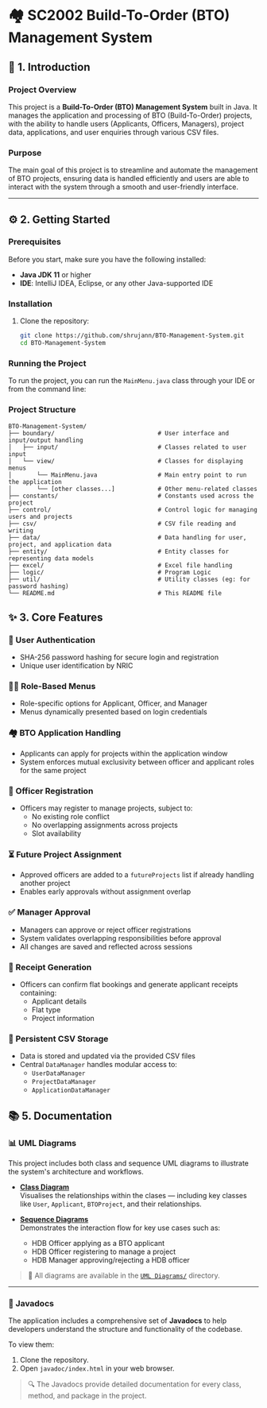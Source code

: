 # 🏘️ SC2002 Build-To-Order (BTO) Management System

## 📌 1. Introduction

### Project Overview

This project is a **Build-To-Order (BTO) Management System** built in Java. It manages the application and processing of BTO (Build-To-Order) projects, with the ability to handle users (Applicants, Officers, Managers), project data, applications, and user enquiries through various CSV files.

### Purpose

The main goal of this project is to streamline and automate the management of BTO projects, ensuring data is handled efficiently and users are able to interact with the system through a smooth and user-friendly interface.

---

## ⚙️ 2. Getting Started

### Prerequisites

Before you start, make sure you have the following installed:

- **Java JDK 11** or higher
- **IDE**: IntelliJ IDEA, Eclipse, or any other Java-supported IDE

### Installation

1. Clone the repository:

    ```bash
    git clone https://github.com/shrujann/BTO-Management-System.git
    cd BTO-Management-System
    ```

### Running the Project

To run the project, you can run the `MainMenu.java` class through your IDE or from the command line:

### Project Structure

```
BTO-Management-System/
├── boundary/                             # User interface and input/output handling
│   ├── input/                            # Classes related to user input
│   └── view/                             # Classes for displaying menus
│       └── MainMenu.java                 # Main entry point to run the application
│       └── [other classes...]            # Other menu-related classes
├── constants/                            # Constants used across the project
├── control/                              # Control logic for managing users and projects
├── csv/                                  # CSV file reading and writing
├── data/                                 # Data handling for user, project, and application data
├── entity/                               # Entity classes for representing data models
├── excel/                                # Excel file handling
├── logic/                                # Program Logic
├── util/                                 # Utility classes (eg: for password hashing)
└── README.md                             # This README file

```
## ✨ 3. Core Features

### 🔐 User Authentication
- SHA-256 password hashing for secure login and registration  
- Unique user identification by NRIC

### 🧑‍💼 Role-Based Menus
- Role-specific options for Applicant, Officer, and Manager  
- Menus dynamically presented based on login credentials

### 🏘️ BTO Application Handling
- Applicants can apply for projects within the application window  
- System enforces mutual exclusivity between officer and applicant roles for the same project

### 🧾 Officer Registration
- Officers may register to manage projects, subject to:
  - No existing role conflict  
  - No overlapping assignments across projects  
  - Slot availability

### ⏳ Future Project Assignment
- Approved officers are added to a `futureProjects` list if already handling another project  
- Enables early approvals without assignment overlap

### ✅ Manager Approval
- Managers can approve or reject officer registrations  
- System validates overlapping responsibilities before approval  
- All changes are saved and reflected across sessions

### 📄 Receipt Generation
- Officers can confirm flat bookings and generate applicant receipts containing:
  - Applicant details  
  - Flat type  
  - Project information

### 💾 Persistent CSV Storage
- Data is stored and updated via the provided CSV files  
- Central `DataManager` handles modular access to:
  - `UserDataManager`  
  - `ProjectDataManager`  
  - `ApplicationDataManager`

## 📚 5. Documentation

### 📊 UML Diagrams

This project includes both class and sequence UML diagrams to illustrate the system's architecture and workflows.

- **[Class Diagram](https://github.com/shrujann/SC2002_Project/tree/main/UML%20Diagrams/Class%20Diagram)**  
  Visualises the relationships within the clases — including key classes like `User`, `Applicant`, `BTOProject`, and their relationships.

- **[Sequence Diagrams](https://github.com/shrujann/SC2002_Project/tree/main/UML%20Diagrams/Sequence%20Diagrams)**  
  Demonstrates the interaction flow for key use cases such as:
  - HDB Officer applying as a BTO applicant
  - HDB Officer registering to manage a project
  - HDB Manager approving/rejecting a HDB officer


> 📂 All diagrams are available in the [`UML Diagrams/`](https://github.com/shrujann/SC2002_Project/tree/main/UML%20Diagrams) directory.

---

### 📄 Javadocs

The application includes a comprehensive set of **Javadocs** to help developers understand the structure and functionality of the codebase.

To view them:

1. Clone the repository.
2. Open `javadoc/index.html` in your web browser.

> 🔍 The Javadocs provide detailed documentation for every class, method, and package in the project.
